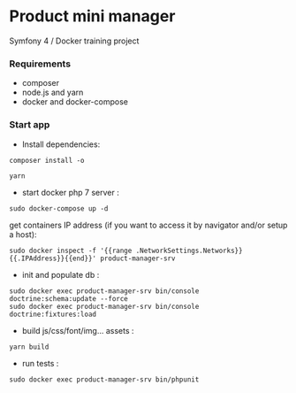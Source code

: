 # Product mini manager
Symfony 4 / Docker training project

### Requirements

* composer
* node.js and yarn
* docker and docker-compose


### Start app

* Install dependencies:

```
composer install -o

yarn
```

* start docker php 7 server :
```
sudo docker-compose up -d
```

get containers IP address (if you want to access it by navigator and/or setup a host):
```
sudo docker inspect -f '{{range .NetworkSettings.Networks}}{{.IPAddress}}{{end}}' product-manager-srv
```


* init and populate db :
```
sudo docker exec product-manager-srv bin/console doctrine:schema:update --force
sudo docker exec product-manager-srv bin/console doctrine:fixtures:load
```

* build js/css/font/img... assets :
```
yarn build
```

* run tests :
```
sudo docker exec product-manager-srv bin/phpunit
```

